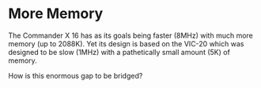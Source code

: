 # More Memory

The Commander X 16 has as its goals being faster (8MHz) with much more memory
(up to 2088K). Yet its design is based on the VIC-20 which was designed to be
slow (1MHz) with a pathetically small amount (5K) of memory.

How is this enormous gap to be bridged?
